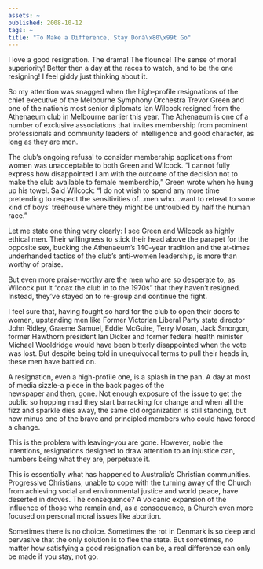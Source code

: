 ```yaml
---
assets: ~
published: 2008-10-12
tags: ~
title: "To Make a Difference, Stay Donâ\x80\x99t Go"
---
```

I love a good resignation. The drama! The flounce! The sense of moral
superiority! Better then a day at the races to watch, and to be the one
resigning! I feel giddy just thinking about it.

So my attention was snagged when the high-profile resignations of the
chief executive of the Melbourne Symphony Orchestra Trevor Green and one
of the nation’s most senior diplomats Ian Wilcock resigned from the
Athenaeum club in Melbourne earlier this year. The Athenaeum is one of a
number of exclusive associations that invites membership from prominent
professionals and community leaders of intelligence and good character,
as long as they are men.

The club’s ongoing refusal to consider membership applications from
women was unacceptable to both Green and Wilcock. “I cannot fully
express how disappointed I am with the outcome of the decision not to
make the club available to female membership,” Green wrote when he hung
up his towel. Said Wilcock: “I do not wish to spend any more time
pretending to respect the sensitivities of…men who…want to retreat to
some kind of boys’ treehouse where they might be untroubled by half the
human race.”

Let me state one thing very clearly: I see Green and Wilcock as highly
ethical men. Their willingness to stick their head above the parapet for
the opposite sex, bucking the Athenaeum’s 140-year tradition and the
at-times underhanded tactics of the club’s anti-women leadership, is
more than worthy of praise.

But even more praise-worthy are the men who are so desperate to, as
Wilcock put it “coax the club in to the 1970s” that they haven’t
resigned. Instead, they’ve stayed on to re-group and continue the fight.

I feel sure that, having fought so hard for the club to open their doors
to women, upstanding men like Former Victorian Liberal Party state
director John Ridley, Graeme Samuel, Eddie McGuire, Terry Moran, Jack
Smorgon, former Hawthorn president Ian Dicker and former federal health
minister Michael Wooldridge would have been bitterly disappointed when
the vote was lost. But despite being told in unequivocal terms to pull
their heads in, these men have battled on.

A resignation, even a high-profile one, is a splash in the pan. A day at
most of media sizzle-a piece in the back pages of the \
newspaper and then, gone. Not enough exposure of the issue to get the
public so hopping mad they start barracking for change and when all the
fizz and sparkle dies away, the same old organization is still standing,
but now minus one of the brave and principled members who could have
forced a change.

This is the problem with leaving-you are gone. However, noble the
intentions, resignations designed to draw attention to an injustice can,
numbers being what they are, perpetuate it.

This is essentially what has happened to Australia’s Christian
communities. Progressive Christians, unable to cope with the turning
away of the Church from achieving social and environmental justice and
world peace, have deserted in droves. The consequence? A volcanic
expansion of the influence of those who remain and, as a consequence, a
Church even more focused on personal moral issues like abortion.

Sometimes there is no choice. Sometimes the rot in Denmark is so deep
and pervasive that the only solution is to flee the state. But
sometimes, no matter how satisfying a good resignation can be, a real
difference can only be made if you stay, not go.